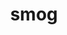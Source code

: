 ---
category: 4-letters
denotation: null
name: smog
reference_link: https://www.etymonline.com/word/smog
root_language: null
root_name: null
title: smog
type: free
word_sums:
- respelling: smog
  sum: 'Smog + '
---